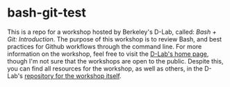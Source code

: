 # bash-git-test

This is a repo for a workshop hosted by Berkeley's D-Lab, called: *Bash + Git: Introduction*. The purpose of this workshop is to review Bash, and best practices for Github workflows through the command line. For more information on the workshop, feel free to visit the [D-Lab's home page](https://dlab.berkeley.edu/), though I'm not sure that the workshops are open to the public. Despite this, you can find all resources for the workshop, as well as others, in the D-Lab's [repository for the workshop itself](https://github.com/dlab-berkeley/Bash-Git). 


